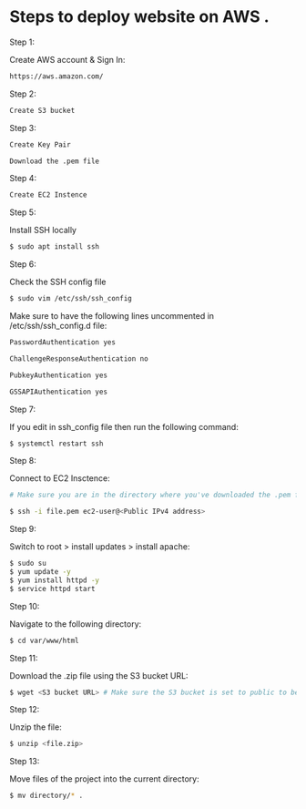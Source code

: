 # Steps to deploy website on AWS .

Step 1:

Create AWS account & Sign In: 
```sh
https://aws.amazon.com/
```

Step 2:

```sh
Create S3 bucket 
```

Step 3:

```sh
Create Key Pair 

Download the .pem file
```

Step 4:

```sh
Create EC2 Instence 
```

Step 5:

Install SSH locally

```sh
$ sudo apt install ssh
```

Step 6:

Check the SSH config file

```sh
$ sudo vim /etc/ssh/ssh_config
```

Make sure to have the following lines uncommented in /etc/ssh/ssh_config.d file:
```sh
PasswordAuthentication yes 

ChallengeResponseAuthentication no

PubkeyAuthentication yes

GSSAPIAuthentication yes

```

Step 7:

If you edit in ssh_config file then run the following command:

```sh
$ systemctl restart ssh
```

Step 8:

Connect to EC2 Insctence:

```sh
# Make sure you are in the directory where you've downloaded the .pem file 

$ ssh -i file.pem ec2-user@<Public IPv4 address>
```


Step 9:

Switch to root > install updates > install apache:

```sh
$ sudo su 
$ yum update -y
$ yum install httpd -y
$ service httpd start
```

Step 10:

Navigate to the following directory:

```sh
$ cd var/www/html
```

Step 11:

Download the .zip file using the S3 bucket URL:

```sh
$ wget <S3 bucket URL> # Make sure the S3 bucket is set to public to be able to download it on the EC2
```

Step 12:

Unzip the file:

```sh
$ unzip <file.zip>
```

Step 13:

Move files of the project into the current directory:

```sh
$ mv directory/* .
```
